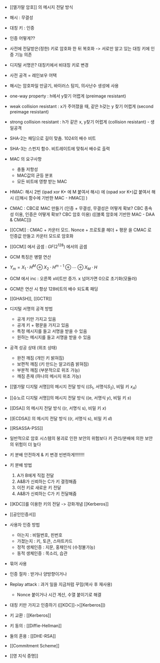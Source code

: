 - [[엘가말 암호]] 의 메시지 전달 방식

- 해시 : 무결성
- 대칭 키 : 인증
- 인증 어떻게??
- 사전에 전달받은(정한) 키로 암호화 한 뒤 복호화 -> 서로만 알고 있는 대칭 키에 인증 기능 의존
- 디지털 서명은? 대칭키에서 비대칭 키로 변경

- 사전 공격 = 레인보우 어택 
- 해시는 암호파일 만글기, 바이러스 탐지, 의사난수 생성에 사용

- one-way property : h에서 y찾기 어렵게 (preimage resistant)
- weak collision resistant : x가 주어졌을 때, 같은 h갖는 y 찾기 어렵게 (second preimage resistant)
- strong collision resistant : h가 같은 x, y찾기 어렵게 (collision resistant) - 생일공격


- SHA-2는 패딩으로 길이 맞춤. 1024의 배수 비트
- SHA-3는 스펀지 함수. 비트레이트에 맞춰서 배수로 출력

- MAC 의 요구사항
    - 충돌 저항성
    - MAC값의 균등 분포
    - 모든 비트에 영향 받는 MAC

- HMAC: 해시 2번 (ipad xor  K+ 에 M 붙여서 해시) 에 (opad xor K+)값 붙여서 해시
  ([[해시 함수에 기반한 MAC - HMAC]] )
- CMAC : CBC로 MAC 만들기 
  (인증 + 무결성, 무결성은 어떻게 확보? CBC 종속성 이용, 인증은 어떻게 확보? CBC 암호 이용)
  ([[블록 암호에 기반한 MAC - DAA & CMAC]])
  
- [[CCM]] : CMAC + 카운터 모드.
  Nonce + 프로토콜 헤더 + 평문 을 CMAC 로 인증값 만들고 카운터 모드로 암호화

- [[GCM]] 에서 곱셈 : $GF(2^{128})$ 에서의 곱셈
- GCM 특징은 병렬 연산
- $Y_m= X_1\cdot H^M \oplus X_2\cdot H^{m-1} \oplus \cdots \oplus X_M\cdot H$
- GCM 에서 inc : 오른쪽 x비트만 증가. x 넘어가면 0으로 초기화(모듈러)
- GCM은 연산 시 항상 128비트의 배수 되도록 패딩
- [[GHASH]], [[GCTR]]


- 디지털 서명의 공격 방법
    - 공개 키만 가지고 있음
    - 공개 키 + 평문을 가지고 있음
    - 특정 메시지를 들고 서명을 받을 수 있음
    - 원하는 메시지를 들고 서명을 받을 수 있음
-  공격 성공 상태 (위조 상태)
    - 완전 깨짐 (개인 키 밝혀짐)
    - 보편적 깨짐 (키 만드는 알고리즘 밝혀짐)
    - 부분적 깨짐 (부분적으로 위조 가능)
    - 깨짐 존재 (하나의 메시지 위조 가능)
- [[엘가말 디지털 서명]]의 메시지 전달 방식 (($S_1$, 서명식$S_2$), 비밀 키 $x_A$)
- [[슈노르 디지털 서명]]의 메시지 전달 방식 ((e, 서명식 $y$), 비밀 키 $s$)
- [[DSA]] 의 메시지 전달 방식 ((r, 서명식 s), 비밀 키 $x$)
- [[ECDSA]] 의 메시지 전달 방식 ((r, 서명식 s), 비밀 키 $d$)

- [[RSASSA-PSS]]

- 일반적으로 암호 시스템의 붕괴로 인한 보안의 위험보다 키 관리/분배에 의한 보안의 위험이 더 높다
- 키 분배 안전하게 & 키 변경 빈번하게!!!!!!!!

- 키 분배 방법
    1. A가 B에게 직접 전달
    2. A&B가 신뢰하는 C가 키 결정해줌
    3. 이전 키로 새로운 키 전달
    4. A&B가 신뢰하는 C가 키 전달해줌

- [[KDC]]를 이용한 키의 전달 -> 강화개념 [[Kerberos]]
- [[공인인증서]]


- 사용자 인증 방법
    - 아는지 : 비밀번호, 핀번호
    - 가졌는지 : 키, 토큰, 스마트카드
    - 정적 생체인증 : 지문, 홍채인식 (수정불가능)
    - 동적 생체인증 : 목소리, 습관
- 묶어 사용

- 인증 절차 : 받거나 양방향이거나
- Replay attack : 과거 일을 지금처럼 꾸밈(복사 후 재사용)
	- Nonce 붙이거나 시간 계산, 수열 붙이기로 해결
- 대칭 키만 가지고 인증하기 ([[KDC]]->[[Kerberos]])

- 키 교환 : [[Kerberos]]
- 키 동의 : [[Diffie-Hellman]]
- 둘의 혼용 : [[DHE-RSA]]

- [[Commitment Scheme]]

- [[영 지식 증명]]